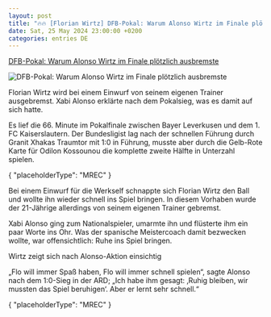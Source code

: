 ```yaml
---
layout: post
title: "🔥🔥 [Florian Wirtz] DFB-Pokal: Warum Alonso Wirtz im Finale plötzlich ausbremste"
date: Sat, 25 May 2024 23:00:00 +0200
categories: entries DE
---
```

[DFB-Pokal: Warum Alonso Wirtz im Finale plötzlich ausbremste](https://www.sport1.de/news/fussball/dfb-pokal/2024/05/dfb-pokal-warum-alonso-wirtz-im-finale-plotzlich-ausbremste)

![DFB-Pokal: Warum Alonso Wirtz im Finale plötzlich ausbremste](https://reshape.sport1.de/c/t/af80f722-cae5-47b9-ab06-cdcd7945907c/1200x630)

Florian Wirtz wird bei einem Einwurf von seinem eigenen Trainer ausgebremst. Xabi Alonso erklärte nach dem Pokalsieg, was es damit auf sich hatte.

Es lief die 66. Minute im Pokalfinale zwischen Bayer Leverkusen und dem 1. FC Kaiserslautern. Der Bundesligist lag nach der schnellen Führung durch Granit Xhakas Traumtor mit 1:0 in Führung, musste aber durch die Gelb-Rote Karte für Odilon Kossounou die komplette zweite Hälfte in Unterzahl spielen.

{ "placeholderType": "MREC" }

Bei einem Einwurf für die Werkself schnappte sich Florian Wirtz den Ball und wollte ihn wieder schnell ins Spiel bringen. In diesem Vorhaben wurde der 21-Jährige allerdings von seinem eigenen Trainer gebremst.

Xabi Alonso ging zum Nationalspieler, umarmte ihn und flüsterte ihm ein paar Worte ins Ohr. Was der spanische Meistercoach damit bezwecken wollte, war offensichtlich: Ruhe ins Spiel bringen.

Wirtz zeigt sich nach Alonso-Aktion einsichtig

„Flo will immer Spaß haben, Flo will immer schnell spielen“, sagte Alonso nach dem 1:0-Sieg in der ARD; „Ich habe ihm gesagt: ‚Ruhig bleiben, wir mussten das Spiel beruhigen‘. Aber er lernt sehr schnell.“

{ "placeholderType": "MREC" }

